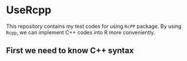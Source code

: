 # UseRcpp

This repository contains my test codes for using `RcPP` package. By using `Rcpp`, we can implement C++ codes into R more conveniently. 

## First we need to know C++ syntax


